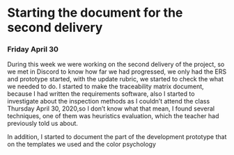 # Starting the document for the second delivery
### Friday April 30


During this week we were working on the second delivery of the project, so we met in Discord to know how far we had progressed, we only had the ERS and prototype started, with the update rubric, we started to check the what we needed to do. I started to make the traceability matrix document, because I had written the requirements software, also I started to investigate about the inspection methods as I couldn’t attend the class Thursday April 30, 2020,so I don’t know what that mean, I found several techniques, one of them was heuristics evaluation, which the teacher had previously told us about.

In addition, I started to document the part of the development prototype that on the templates we used and the color psychology
